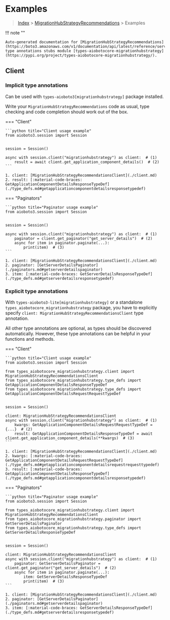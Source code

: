# Examples

> [Index](../README.md) > [MigrationHubStrategyRecommendations](./README.md) > Examples

!!! note ""

    Auto-generated documentation for [MigrationHubStrategyRecommendations](https://boto3.amazonaws.com/v1/documentation/api/latest/reference/services/migrationhubstrategy.html#MigrationHubStrategyRecommendations)
    type annotations stubs module [types-aiobotocore-migrationhubstrategy](https://pypi.org/project/types-aiobotocore-migrationhubstrategy/).

## Client

### Implicit type annotations

Can be used with `types-aioboto3[migrationhubstrategy]` package installed.

Write your `MigrationHubStrategyRecommendations` code as usual,
type checking and code completion should work out of the box.



=== "Client"

    ```python title="Client usage example"
    from aioboto3.session import Session


    session = Session()

    async with session.client("migrationhubstrategy") as client:  # (1)
        result = await client.get_application_component_details()  # (2)
    ```

    1. client: [MigrationHubStrategyRecommendationsClient](./client.md)
    2. result: [:material-code-braces: GetApplicationComponentDetailsResponseTypeDef](./type_defs.md#getapplicationcomponentdetailsresponsetypedef) 



=== "Paginators"

    ```python title="Paginator usage example"
    from aioboto3.session import Session


    session = Session()

    async with session.client("migrationhubstrategy") as client:  # (1)
        paginator = client.get_paginator("get_server_details")  # (2)
        async for item in paginator.paginate(...):
            print(item)  # (3)
    ```

    1. client: [MigrationHubStrategyRecommendationsClient](./client.md)
    2. paginator: [GetServerDetailsPaginator](./paginators.md#getserverdetailspaginator)
    3. item: [:material-code-braces: GetServerDetailsResponseTypeDef](./type_defs.md#getserverdetailsresponsetypedef) 




### Explicit type annotations

With `types-aioboto3-lite[migrationhubstrategy]`
or a standalone `types_aiobotocore_migrationhubstrategy` package, you have to explicitly specify
`client: MigrationHubStrategyRecommendationsClient` type annotation.

All other type annotations are optional, as types should be discovered automatically.
However, these type annotations can be helpful in your functions and methods.


=== "Client"

    ```python title="Client usage example"
    from aioboto3.session import Session

    from types_aiobotocore_migrationhubstrategy.client import MigrationHubStrategyRecommendationsClient
    from types_aiobotocore_migrationhubstrategy.type_defs import GetApplicationComponentDetailsResponseTypeDef
    from types_aiobotocore_migrationhubstrategy.type_defs import GetApplicationComponentDetailsRequestRequestTypeDef


    session = Session()

    client: MigrationHubStrategyRecommendationsClient
    async with session.client("migrationhubstrategy") as client:  # (1)
        kwargs: GetApplicationComponentDetailsRequestRequestTypeDef = {...}  # (2)
        result: GetApplicationComponentDetailsResponseTypeDef = await client.get_application_component_details(**kwargs)  # (3)
    ```

    1. client: [MigrationHubStrategyRecommendationsClient](./client.md)
    2. kwargs: [:material-code-braces: GetApplicationComponentDetailsRequestRequestTypeDef](./type_defs.md#getapplicationcomponentdetailsrequestrequesttypedef) 
    3. result: [:material-code-braces: GetApplicationComponentDetailsResponseTypeDef](./type_defs.md#getapplicationcomponentdetailsresponsetypedef) 



=== "Paginators"

    ```python title="Paginator usage example"
    from aioboto3.session import Session

    from types_aiobotocore_migrationhubstrategy.client import MigrationHubStrategyRecommendationsClient
    from types_aiobotocore_migrationhubstrategy.paginator import GetServerDetailsPaginator
    from types_aiobotocore_migrationhubstrategy.type_defs import GetServerDetailsResponseTypeDef


    session = Session()

    client: MigrationHubStrategyRecommendationsClient
    async with session.client("migrationhubstrategy") as client:  # (1)
        paginator: GetServerDetailsPaginator = client.get_paginator("get_server_details")  # (2)
        async for item in paginator.paginate(...):
            item: GetServerDetailsResponseTypeDef
            print(item)  # (3)
    ```

    1. client: [MigrationHubStrategyRecommendationsClient](./client.md)
    2. paginator: [GetServerDetailsPaginator](./paginators.md#getserverdetailspaginator)
    3. item: [:material-code-braces: GetServerDetailsResponseTypeDef](./type_defs.md#getserverdetailsresponsetypedef) 




